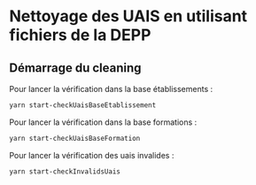 # Nettoyage des UAIS en utilisant fichiers de la DEPP

## Démarrage du cleaning

Pour lancer la vérification dans la base établissements :

```bash
yarn start-checkUaisBaseEtablissement
```

Pour lancer la vérification dans la base formations :

```bash
yarn start-checkUaisBaseFormation
```

Pour lancer la vérification des uais invalides :

```bash
yarn start-checkInvalidsUais
```

